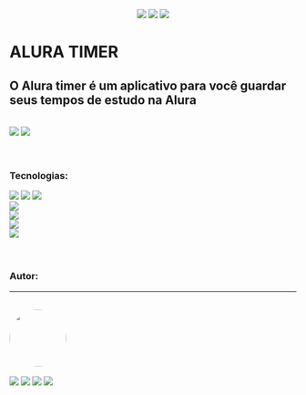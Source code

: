 <p align="center">
 <a href="#objetivo"><img src="https://img.shields.io/badge/-Objetivos-lightgrey?style=for-the-badge"></a> 
 <a href="#tecnologias"><img src="https://img.shields.io/badge/-Tecnologias-lightgrey?style=for-the-badge"></a>
 <a href="#autor"><img src="https://img.shields.io/badge/-Autor-lightgrey?style=for-the-badge"></a>
</p>


<h1>ALURA TIMER</h1>
<h2 id="objetivo"> O Alura timer é um aplicativo para você guardar seus tempos de estudo na Alura</h2><br>
<img src="https://img.shields.io/github/repo-size/GuilhermeSCLima/aluraTimer?style=for-the-badge">
<img src="https://img.shields.io/badge/Status-Em%20construção-yellow?style=for-the-badge">
<br><br><br>


<h3 id="tecnologias"> Tecnologias: </h3>

<img src="https://img.shields.io/badge/-HTML-orange?style=for-the-badge"> <!--html-->
<img src="https://img.shields.io/badge/-css-blue?style=for-the-badge">
<img src="https://img.shields.io/badge/-JS-yellow?style=for-the-badge"><!--js--><br>
<img src="https://img.shields.io/badge/node.js-17.4.0-brightgreen?style=for-the-badge"><!--nodejs--><br>
<img src="https://img.shields.io/npm/v/npm?style=for-the-badge"><br>
<img src="https://img.shields.io/badge/electron-v1.6.1-blue?style=for-the-badge"><br>
<img src="https://img.shields.io/badge/moment-v1.17.1-blue?style=for-the-badge"><br><br><br>

<h3 id="autor">Autor:</h3>
<hr><br>
<a href="https://www.github.com/GuilhermeSCLima">
  <img style="border-radius: 50%; width: 100px; height: auto;" src="https://avatars.githubusercontent.com/u/96632268?v=4">
</a><br><br>
<a href="https://www.github.com/GuilhermeSCLima"><img src="https://img.shields.io/badge/-Github-lightgrey?style=for-the-badge&logo=github"></a>
<a href="#"><img src="https://img.shields.io/badge/-Instagram-lightgrey?style=for-the-badge&logo=instagram"></a>
<a href="#"><img src="https://img.shields.io/badge/-Twitter-lightgrey?style=for-the-badge&logo=twitter"></a>
<a href="#"><img src="https://img.shields.io/badge/-Linkedin-lightgrey?style=for-the-badge&logo=linkedin"></a>